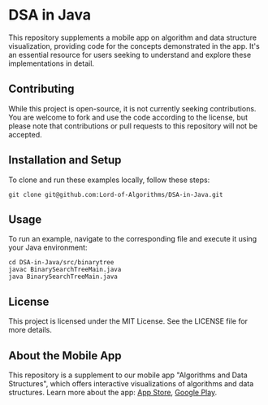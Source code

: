 # DSA in Java
This repository supplements a mobile app on algorithm and data structure visualization, providing code for the concepts demonstrated in the app. It's an essential resource for users seeking to understand and explore these implementations in detail.

## Contributing

While this project is open-source, it is not currently seeking contributions. You are welcome to fork and use the code according to the license, but please note that contributions or pull requests to this repository will not be accepted.

## Installation and Setup

To clone and run these examples locally, follow these steps:

```
git clone git@github.com:Lord-of-Algorithms/DSA-in-Java.git
```

## Usage

To run an example, navigate to the corresponding file and execute it using your Java environment:

```
cd DSA-in-Java/src/binarytree
javac BinarySearchTreeMain.java
java BinarySearchTreeMain.java
```

## License

This project is licensed under the MIT License. See the LICENSE file for more details.

## About the Mobile App

This repository is a supplement to our mobile app "Algorithms and Data Structures", which offers interactive visualizations of algorithms and data structures. Learn more about the app: [App Store](https://apps.apple.com/us/app/algorithms-data-structures/id1484525469), [Google Play](https://play.google.com/store/apps/details?id=com.iov.lordofalgorithms).
